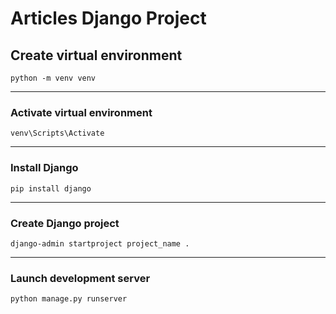 # Articles Django Project

## Create virtual environment
```shell
python -m venv venv
```

---

### Activate virtual environment
```shell
venv\Scripts\Activate
```

---

### Install Django
```shell
pip install django
```

---

### Create Django project
```shell
django-admin startproject project_name .
```

---

### Launch development server
```shell
python manage.py runserver
```
